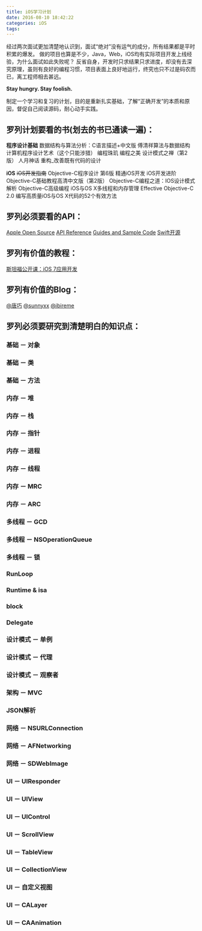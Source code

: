 ```yaml
---
title: iOS学习计划
date: 2016-08-10 18:42:22
categories: iOS
tags:
---
```


经过两次面试更加清楚地认识到，面试“绝对”没有运气的成分，所有结果都是平时积累的爆发。
做的项目也算是不少，Java，Web，iOS均有实际项目开发上线经验，为什么面试如此失败呢？
反省自身，开发时只求结果只求进度，却没有去深究原理，虽则有良好的编程习惯，项目表面上良好地运行，终究也只不过是码农而已，离工程师相去甚远。

**Stay hungry. Stay foolish.**
<!-- more -->

制定一个学习和复习的计划，目的是重新扎实基础，了解“正确开发”的本质和原因，督促自己阅读源码，耐心动手实践。

## 罗列计划要看的书(划去的书已通读一遍)：

**程序设计基础**
数据结构与算法分析：C语言描述+中文版
傅清祥算法与数据结构
计算机程序设计艺术（这个只能涉猎）
编程珠玑
编程之美
设计模式之禅（第2版）
人月神话
重构_改善既有代码的设计

**iOS**
~~iOS开发指南~~
Objective-C程序设计  第6版
精通iOS开发
iOS开发进阶
Objective-C基础教程高清中文版（第2版）
Objective-C编程之道：IOS设计模式解析
Objective-C高级编程 iOS与OS X多线程和内存管理
Effective Objective-C 2.0  编写高质量iOS与OS X代码的52个有效方法

## 罗列必须要看的API：
[Apple Open Source](http://opensource.apple.com)
[API Reference](https://developer.apple.com/reference/)
[Guides and Sample Code](https://developer.apple.com/library/prerelease/content/navigation/)
[Swift开源](https://swift.org/download/#using-downloads)

## 罗列有价值的教程：
[斯坦福公开课：iOS 7应用开发](http://open.163.com/movie/2014/1/M/7/M9H7S9F1H_M9H7TMJM7.html)

## 罗列有价值的Blog：
[@唐巧](http://blog.devtang.com)
[@sunnyxx](http://blog.sunnyxx.com)
[@ibireme](http://blog.ibireme.com)

## 罗列必须要研究到清楚明白的知识点：
### **基础 － 对象**

### **基础 － 类**

### **基础 － 方法**

### 内存 － 堆

### 内存 － 栈

### 内存 － 指针

### 内存 － 进程

### 内存 － 线程

### 内存 － MRC

### 内存 － ARC

### **多线程 － GCD**

### 多线程 － NSOperationQueue

### 多线程 － 锁

### RunLoop

### Runtime & isa

### block

### Delegate

### 设计模式 － 单例

### 设计模式 － 代理

### 设计模式 － 观察者

### 架构 － MVC

### JSON解析

### 网络 － NSURLConnection

### 网络 － AFNetworking

### 网络 － SDWebImage

### UI － UIResponder

### UI － UIView

### UI － UIControl

### UI － ScrollView

### UI － TableView

### UI － CollectionView

### UI － 自定义视图

### UI － CALayer

### UI － CAAnimation

